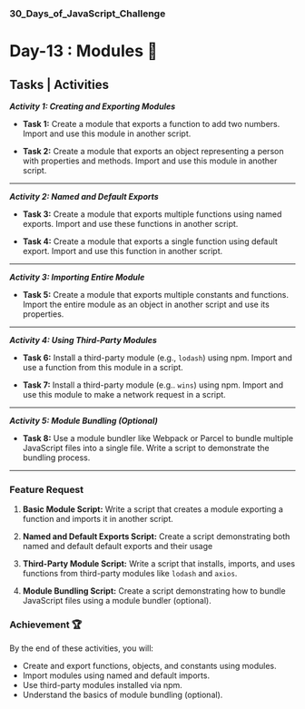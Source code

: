 ### 30_Days_of_JavaScript_Challenge

# Day-13 : Modules 🍵

## Tasks | Activities 

_**Activity 1: Creating and Exporting Modules**_

- **Task 1:** Create a module that exports a function to add two numbers. Import and use this module in another script.

- **Task 2:** Create a module that exports an object representing a person with properties and methods. Import and use this module in another script.

<hr>

_**Activity 2: Named and Default Exports**_

- **Task 3:** Create a module that exports multiple functions using named exports. Import and use these functions in another script.

- **Task 4:** Create a module that exports a single function using default export. Import and use this function in another script.

<hr>

_**Activity 3: Importing Entire Module**_

- **Task 5:** Create a module that exports multiple constants and functions. Import the entire module as an object in another script and use its properties.

<hr>

_**Activity 4: Using Third-Party Modules**_

- **Task 6:** Install a third-party module (e.g., `lodash`) using npm. Import and use a function from this module in a script.

- **Task 7:** Install a third-party module (e.g.. `wins`) using npm. Import and use this module to make a network request in a script.

<hr>

_**Activity 5: Module Bundling (Optional)**_

- **Task 8:** Use a module bundler like Webpack or Parcel to bundle multiple JavaScript files into a single file. Write a script to demonstrate the bundling process.

<hr>

### Feature Request 

1. **Basic Module Script:** Write a script that creates a module exporting a function and imports it in another script.

2. **Named and Default Exports Script:** Create a script demonstrating both named and default default exports and their usage

3. **Third-Party Module Script:** Write a script that installs, imports, and uses functions from third-party modules like `lodash` and `axios`.

4. **Module Bundling Script:** Create a script demonstrating how to bundle JavaScript files using a module bundler (optional).

### Achievement 🏆

By the end of these activities, you will:

- Create and export functions, objects, and constants using modules.
- Import modules using named and default imports.
- Use third-party modules installed via npm.
- Understand the basics of module bundling (optional).